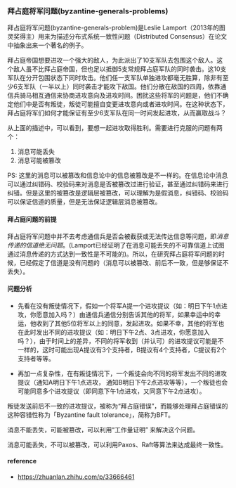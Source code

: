 ### 拜占庭将军问题\(byzantine-generals-problems\)

拜占庭将军问题(byzantine-generals-problem)是Leslie Lamport（2013年的图灵奖得主）用来为描述分布式系统一致性问题（Distributed Consensus）在论文中抽象出来一个著名的例子。

拜占庭帝国想要进攻一个强大的敌人，为此派出了10支军队去包围这个敌人。这个敌人虽不比拜占庭帝国，但也足以抵御5支常规拜占庭军队的同时袭击。这10支军队在分开包围状态下同时攻击。他们任一支军队单独进攻都毫无胜算，除非有至少6支军队（一半以上）同时袭击才能攻下敌国。他们分散在敌国的四周，依靠通信兵骑马相互通信来协商进攻意向及进攻时间。困扰这些将军的问题是，他们不确定他们中是否有叛徒，叛徒可能擅自变更进攻意向或者进攻时间。在这种状态下，拜占庭将军们如何才能保证有至少6支军队在同一时间发起进攻，从而赢取战斗？

从上面的描述中，可以看到，要想一起进攻取得胜利。需要进行克服的问题有两个：
1. 消息可能丢失
2. 消息可能被篡改

PS: 这里的消息可以被篡改和信息论中的信息被篡改是不一样的。在信息论中消息可以通过纠错码、校验码来对消息是否被篡改过进行验证，甚至通过纠错码来进行纠错。但是这里的被篡改是逻辑层被篡改，可以理解为是假消息，纠错码、校验码可以保证信道的质量，但是无法保证逻辑层消息被篡改。

#### 拜占庭问题的前提

拜占庭将军问题中并不去考虑通信兵是否会被截获或无法传达信息等问题，即*消息传递的信道绝无问题*。(Lamport已经证明了在消息可能丢失的不可靠信道上试图通过消息传递的方式达到一致性是不可能的)。所以，在研究拜占庭将军问题的时候，已经假定了信道是没有问题的（消息可以被篡改、前后不一致，但是够保证不丢失）。

#### 问题分析

* 先看在没有叛徒情况下，假如一个将军A提一个进攻提议（如：明日下午1点进攻，你愿意加入吗？）由通信兵通信分别告诉其他的将军，如果幸运中的幸运，他收到了其他5位将军以上的同意，发起进攻。如果不幸，其他的将军也在此时发出不同的进攻提议（如：明日下午2点、3点进攻，你愿意加入吗？），由于时间上的差异，不同的将军收到（并认可）的进攻提议可能是不一样的，这时可能出现A提议有3个支持者，B提议有4个支持者，C提议有2个支持者等等。

* 再加一点复杂性，在有叛徒情况下，一个叛徒会向不同的将军发出不同的进攻提议（通知A明日下午1点进攻， 通知B明日下午2点进攻等等），一个叛徒也会可能同意多个进攻提议（即同意下午1点进攻，又同意下午2点进攻）。

叛徒发送前后不一致的进攻提议，被称为“拜占庭错误”，而能够处理拜占庭错误的这种容错性称为「Byzantine fault tolerance」，简称为BFT。

消息不能丢失，可能被篡改，可以利用“工作量证明” 来解决这个问题。

消息可能丢失，不可以被篡改，可以利用Paxos、Raft等算法来达成最终一致性。

#### reference

* https://zhuanlan.zhihu.com/p/33666461


